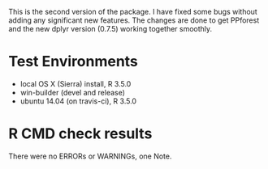 
This is the second version of the package. I have fixed some bugs without adding any significant new features. The changes are done to get PPforest and the new dplyr version (0.7.5) working together smoothly.


# Test Environments
* local OS X (Sierra) install, R 3.5.0
* win-builder (devel and release)
* ubuntu 14.04 (on travis-ci), R 3.5.0

# R CMD check results

There were no ERRORs or WARNINGs, one Note.